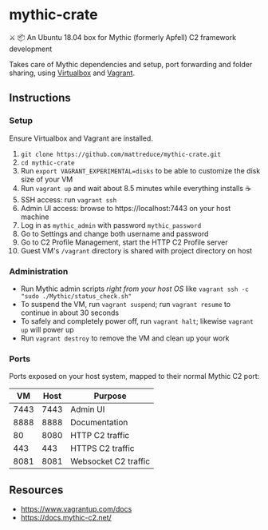# mythic-crate

:crossed_swords: :package: An Ubuntu 18.04 box for Mythic (formerly Apfell) C2 framework development 

Takes care of Mythic dependencies and setup, port forwarding and folder
sharing, using [Virtualbox](https://www.virtualbox.org/) and [Vagrant](https://www.vagrantup.com/).

## Instructions

### Setup

Ensure Virtualbox and Vagrant are installed.

1. `git clone https://github.com/mattreduce/mythic-crate.git`
2. `cd mythic-crate`
3. Run `export VAGRANT_EXPERIMENTAL=disks` to be able to customize the disk
   size of your VM
4. Run `vagrant up` and wait about 8.5 minutes while everything installs :coffee:
5. SSH access: run `vagrant ssh`
6. Admin UI access: browse to https://localhost:7443 on your host machine
7. Log in as `mythic_admin` with password `mythic_password`
8. Go to Settings and change both username and password
9. Go to C2 Profile Management, start the HTTP C2 Profile server
10.  Guest VM's `/vagrant` directory is shared with project directory on host

### Administration

* Run Mythic admin scripts _right from your host OS_ like `vagrant ssh -c "sudo ./Mythic/status_check.sh"`
* To suspend the VM, run `vagrant suspend`; run `vagrant resume` to continue in about 30 seconds
* To safely and completely power off, run `vagrant halt`; likewise `vagrant up` will power up
* Run `vagrant destroy` to remove the VM and clean up your work

### Ports

Ports exposed on your host system, mapped to their normal Mythic C2 port:

| VM   | Host | Purpose              |
| ---- | ---- | -------------------- |
| 7443 | 7443 | Admin UI             |
| 8888 | 8888 | Documentation        |
| 80   | 8080 | HTTP C2 traffic      |
| 443  | 443  | HTTPS C2 traffic     |
| 8081 | 8081 | Websocket C2 traffic |

## Resources

* https://www.vagrantup.com/docs
* https://docs.mythic-c2.net/
